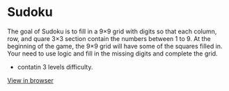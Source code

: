 # Sudoku

The goal of Sudoku is to fill in a 9×9 grid with digits so that each column, row, and  quare 3×3 section contain the numbers between 1 to 9. At the beginning of the game, the 9×9 grid will have some of the squares filled in. Your need to use logic and fill in the missing digits and complete the grid.

- contatin 3 levels difficulty.

[View in browser](https://pnataly.github.io/sudoku/)

